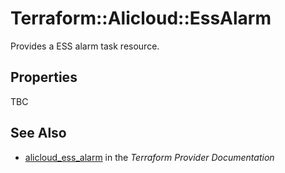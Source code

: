 # Terraform::Alicloud::EssAlarm

Provides a ESS alarm task resource.

## Properties

TBC

## See Also

* [alicloud_ess_alarm](https://www.terraform.io/docs/providers/alicloud/r/ess_alarm.html) in the _Terraform Provider Documentation_